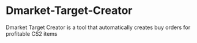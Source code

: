 # Dmarket-Target-Creator
Dmarket Target Creator is a tool that automatically creates buy orders for profitable CS2 items

